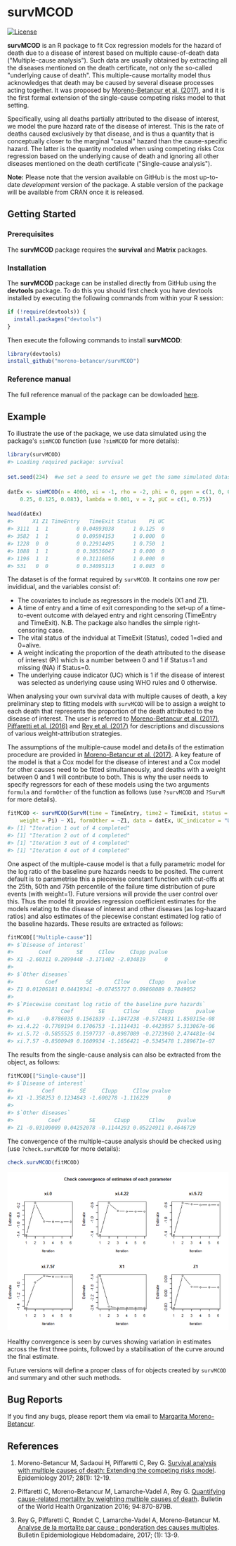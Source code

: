 
<!-- README.md is generated from README.Rmd. Please edit that file -->
survMCOD
========

[![License](https://img.shields.io/badge/License-GPL%20%28%3E=%203%29-brightgreen.svg)](http://www.gnu.org/licenses/gpl-3.0.html)

**survMCOD** is an R package to fit Cox regression models for the hazard of death due to a disease of interest based on multiple cause-of-death data ("Multiple-cause analysis"). Such data are usually obtained by extracting all the diseases mentioned on the death certificate, not only the so-called "underlying cause of death". This multiple-cause mortality model thus acknowledges that death may be caused by several disease processes acting together. It was proposed by [Moreno-Betancur et al. (2017)](http://journals.lww.com/epidem/Abstract/2017/01000/Survival_Analysis_with_Multiple_Causes_of_Death_.3.aspx), and it is the first formal extension of the single-cause competing risks model to that setting.

Specifically, using all deaths partially attributed to the disease of interest, we model the pure hazard rate of the disease of interest. This is the rate of deaths caused exclusively by that disease, and is thus a quantity that is conceptually closer to the marginal "causal" hazard than the cause-specific hazard. The latter is the quantity modeled when using competing risks Cox regression based on the underlying cause of death and ignoring all other diseases mentioned on the death certificate ("Single-cause analysis").

**Note:** Please note that the version available on GitHub is the most up-to-date *development* version of the package. A stable version of the package will be available from CRAN once it is released.

Getting Started
---------------

### Prerequisites

The **survMCOD** package requires the **survival** and **Matrix** packages.

### Installation

The **survMCOD** package can be installed directly from GitHub using the **devtools** package. To do this you should first check you have devtools installed by executing the following commands from within your R session:

``` r
if (!require(devtools)) {
  install.packages("devtools")
}
```

Then execute the following commands to install **survMCOD**:

``` r
library(devtools)
install_github("moreno-betancur/survMCOD")
```

### Reference manual

The full reference manual of the package can be dowloaded [here](https://rawgit.com/moreno-betancur/Reference_manuals/master/survMCOD.pdf).

Example
-------

To illustrate the use of the package, we use data simulated using the package's `simMCOD` function (use `?simMCOD` for more details):

``` r
library(survMCOD)
#> Loading required package: survival

set.seed(234)  #we set a seed to ensure we get the same simulated dataset everytime

datEx <- simMCOD(n = 4000, xi = -1, rho = -2, phi = 0, pgen = c(1, 0, 0.75, 
    0.25, 0.125, 0.083), lambda = 0.001, v = 2, pUC = c(1, 0.75))

head(datEx)
#>      X1 Z1 TimeEntry   TimeExit Status    Pi UC
#> 3111  1  1         0 0.04893038      1 0.125  0
#> 3582  1  1         0 0.09594153      1 0.000  0
#> 1228  0  0         0 0.22914495      1 0.750  1
#> 1088  1  1         0 0.30536047      1 0.000  0
#> 1196  1  1         0 0.31116056      1 0.000  0
#> 531   0  0         0 0.34095113      1 0.083  0
```

The dataset is of the format required by `survMCOD`. It contains one row per invididual, and the variables consist of:

-   The covariates to include as regressors in the models (X1 and Z1).
-   A time of entry and a time of exit corresponding to the set-up of a time-to-event outcome with delayed entry and right censoring (TimeEntry and TimeExit). N.B. The package also handles the simple right-censoring case.
-   The vital status of the indvidual at TimeExit (Status), coded 1=died and 0=alive.
-   A weight indicating the proportion of the death attributed to the disease of interest (Pi) which is a number between 0 and 1 if Status=1 and missing (NA) if Status=0.
-   The underlying cause indicator (UC) which is 1 if the disease of interest was selected as underlying cause using WHO rules and 0 otherwise.

When analysing your own survival data with multiple causes of death, a key preliminary step to fitting models with `survMCOD` will be to assign a weight to each death that represents the proportion of the death attributed to the disease of interest. The user is referred to [Moreno-Betancur et al. (2017)](http://journals.lww.com/epidem/Abstract/2017/01000/Survival_Analysis_with_Multiple_Causes_of_Death_.3.aspx), [Piffaretti et al. (2016)](http://cdrwww.who.int/bulletin/volumes/94/12/16-172189.pdf) and [Rey et al. (2017)](http://invs.santepubliquefrance.fr/beh/2017/1/pdf/2017_1_2.pdf) for descriptions and discussions of various weight-attribution strategies.

The assumptions of the multiple-cause model and details of the estimation procedure are provided in [Moreno-Betancur et al. (2017)](http://journals.lww.com/epidem/Abstract/2017/01000/Survival_Analysis_with_Multiple_Causes_of_Death_.3.aspx). A key feature of the model is that a Cox model for the disease of interest and a Cox model for other causes need to be fitted simultaneously, and deaths with a weight between 0 and 1 will contribute to both. This is why the user needs to specify regressors for each of these models using the two arguments `formula` and `formOther` of the function as follows (use `?survMCOD` and `?SurvM` for more details).

``` r
fitMCOD <- survMCOD(SurvM(time = TimeEntry, time2 = TimeExit, status = Status, 
    weight = Pi) ~ X1, formOther = ~Z1, data = datEx, UC_indicator = "UC")
#> [1] "Iteration 1 out of 4 completed"
#> [1] "Iteration 2 out of 4 completed"
#> [1] "Iteration 3 out of 4 completed"
#> [1] "Iteration 4 out of 4 completed"
```

One aspect of the multiple-cause model is that a fully parametric model for the log ratio of the baseline pure hazards needs to be posited. The current default is to parametrise this a piecewise constant function with cut-offs at the 25th, 50th and 75th percentile of the failure time distribution of pure events (with weight=1). Future versions will provide the user control over this. Thus the model fit provides regression coefficient estimates for the models relating to the disease of interest and other diseases (as log-hazard ratios) and also estimates of the piecewise constant estimated log ratio of the baseline hazards. These results are extracted as follows:

``` r
fitMCOD[["Multiple-cause"]]
#> $`Disease of interest`
#>        Coef        SE     CIlow     CIupp pvalue
#> X1 -2.60311 0.2899448 -3.171402 -2.034819      0
#> 
#> $`Other diseases`
#>          Coef         SE       CIlow      CIupp    pvalue
#> Z1 0.01206181 0.04419341 -0.07455727 0.09868089 0.7849052
#> 
#> $`Piecewise constant log ratio of the baseline pure hazards`
#>               Coef        SE      CIlow      CIupp       pvalue
#> xi.0    -0.8786035 0.1561839 -1.1847238 -0.5724831 1.850315e-08
#> xi.4.22 -0.7769194 0.1706753 -1.1114431 -0.4423957 5.313067e-06
#> xi.5.72 -0.5855525 0.1597737 -0.8987089 -0.2723960 2.474481e-04
#> xi.7.57 -0.8500949 0.1609934 -1.1656421 -0.5345478 1.289671e-07
```

The results from the single-cause analysis can also be extracted from the object, as follows:

``` r
fitMCOD[["Single-cause"]]
#> $`Disease of interest`
#>         Coef        SE     CIupp     CIlow pvalue
#> X1 -1.358253 0.1234843 -1.600278 -1.116229      0
#> 
#> $`Other diseases`
#>           Coef         SE      CIupp      CIlow    pvalue
#> Z1 -0.03109009 0.04252078 -0.1144293 0.05224911 0.4646729
```

The convergence of the multiple-cause analysis should be checked using (use `?check.survMCOD` for more details):

``` r
check.survMCOD(fitMCOD)
```

![](README-unnamed-chunk-6-1.png)

Healthy convergence is seen by curves showing variation in estimates across the first three points, followed by a stabilisation of the curve around the final estimate.

Future versions will define a proper class of for objects created by `survMCOD` and summary and other such methods.

Bug Reports
-----------

If you find any bugs, please report them via email to [Margarita Moreno-Betancur](mailto:margarita.moreno@mcri.edu.au).

References
----------

1.  Moreno-Betancur M, Sadaoui H, Piffaretti C, Rey G. [Survival analysis with multiple causes of death: Extending the competing risks model](http://journals.lww.com/epidem/Abstract/2017/01000/Survival_Analysis_with_Multiple_Causes_of_Death_.3.aspx). Epidemiology 2017; 28(1): 12-19.

2.  Piffaretti C, Moreno-Betancur M, Lamarche-Vadel A, Rey G. [Quantifying cause-related mortality by weighting multiple causes of death](http://cdrwww.who.int/bulletin/volumes/94/12/16-172189.pdf). Bulletin of the World Health Organization 2016; 94:870-879B.

3.  Rey G, Piffaretti C, Rondet C, Lamarche-Vadel A, Moreno-Betancur M. [Analyse de la mortalite par cause : ponderation des causes multiples](http://invs.santepubliquefrance.fr/beh/2017/1/pdf/2017_1_2.pdf). Bulletin Epidemiologique Hebdomadaire, 2017; (1): 13-9.
